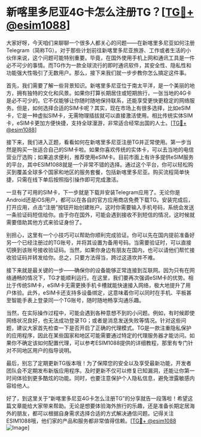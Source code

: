 # 新喀里多尼亚4G卡怎么注册TG？[[TG💪+ @esim1088](https://t.me/s/esim1088)]

大家好呀，今天咱们来聊聊一个很多人都关心的问题——在新喀里多尼亚如何注册Telegram（简称TG）。对于那些计划前往新喀里多尼亚旅游、工作或者生活的小伙伴来说，这个问题可能特别重要。毕竟，在国外使用手机上网和通讯工具是一件必不可少的事情。而TG作为一款全球流行的即时通讯软件，其安全性、隐私性和功能强大性吸引了无数用户。那么，接下来我们就一步步教你怎么搞定这件事。

首先，我们需要了解一些背景知识。新喀里多尼亚位于南太平洋，是一个美丽的地方，拥有独特的文化和风景。如果你打算长期居住或短期旅行，一张当地的4G卡是必不可少的。它不仅能够让你随时随地保持联系，还能享受更快更稳定的网络服务。但是，如何选择合适的SIM卡呢？其实，现在市场上有很多选择，比如eSIM卡，它是一种虚拟SIM卡，无需物理插拔就可以直接激活使用。相比传统实体SIM卡，eSIM卡更加方便快捷，支持全球漫游，非常适合经常出国的人士。[[TG💪+ @esim1088](https://t.me/s/esim1088)]

接下来，我们进入正题，看看如何在新喀里多尼亚注册TG并正常使用。第一步当然是购买一张适合自己的SIM卡啦。如果你喜欢传统的实体卡，可以去当地的电信营业厅选购；如果追求便利，推荐使用eSIM卡。目前市面上有许多提供eSIM服务的平台，其中ESIM1088就是一个非常不错的选择。通过这个平台，你可以轻松购买到覆盖全球多个国家和地区的服务套餐，包括新喀里多尼亚。购买流程简单快捷，只需在线下单后按照指引操作即可完成激活。

一旦有了可用的SIM卡，下一步就是下载并安装Telegram应用了。无论你是Android还是iOS用户，都可以在各自的官方应用商店免费下载TG。安装完成后，打开应用，点击“注册”按钮开始创建账户。这时你需要输入手机号码，系统会发送一条验证码短信给你。由于你在国外，可能会遇到接收不到短信的情况，这时候就需要借助其他方式来验证身份了。

别担心，这里有一个小技巧可以帮助你顺利完成验证。你可以先在国内提前准备好另一个已经注册过的TG账号，并将其设置为备用号码。当需要验证时，可以直接切换到该账号接收验证码。当然，如果你身边有朋友在国内，也可以请他们帮忙接收验证码并转发给你。总之，只要方法得当，跨过这道坎并不难。

接下来就是最关键的一步——确保你的设备能够正常连接到互联网。因为只有在网络通畅的情况下，TG才能顺利运行。在这里，我们要再次强调eSIM卡的优势。相比于传统SIM卡，eSIM卡无需更换手机卡槽就能快速接入网络，极大地提升了用户体验。此外，eSIM卡还支持多设备绑定，这意味着你可以同时在手机、平板甚至智能手表上登录同一个TG账号，随时随地畅享沟通乐趣。

当然，在实际操作过程中，可能会遇到各种意想不到的小问题。例如，有时候即使网络状况良好，也无法成功登录TG；或者是消息发送失败等情况。针对这些问题，建议大家首先检查一下是否开启了正确的代理模式。TG是一款注重隐私保护的应用程序，因此在某些国家和地区可能需要通过特定的代理服务器才能访问。如果你不确定该如何配置代理，可以参考ESIM1088提供的详细教程，那里有专门针对不同地区用户的指导说明。

最后，别忘了定期更新TG版本哦！为了保障您的安全以及享受最新功能，开发者团队会不定期发布新版应用程序。及时更新不仅可以修复已知漏洞，还能让你第一时间体验到更多酷炫的功能。同时，也要注意保护个人隐私信息，避免泄露敏感内容给他人。

好了，到这里关于“新喀里多尼亚4G卡怎么注册TG”的分享就告一段落啦！希望这篇文章能给大家带来帮助。无论是想要体验海外旅行的乐趣，还是准备长期定居海外的朋友，都可以根据自身需求选择合适的方式解决通信问题。记得关注ESIM1088哦，他们家的产品和服务都非常值得信赖。[[TG💪+ @esim1088](https://t.me/s/esim1088) ![Image](https://i.postimg.cc/4NQfJmqS/Snipaste-2025-05-13-00-14-12.png)]